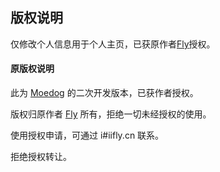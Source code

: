## 版权说明

仅修改个人信息用于个人主页，已获原作者[Fly](https://fly.moe/)授权。

#### 原版权说明

此为 [Moedog](https://prprpr.love/) 的二次开发版本，已获作者授权。

版权归原作者 [Fly](https://fly.moe/) 所有，拒绝一切未经授权的使用。

使用授权申请，可通过 i#iifly.cn 联系。

拒绝授权转让。
